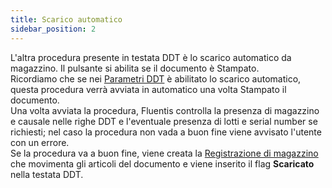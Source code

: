```yaml
---
title: Scarico automatico
sidebar_position: 2
---
```


L'altra procedura presente in testata DDT è lo scarico automatico da magazzino. Il pulsante si abilita se il documento è Stampato.      
Ricordiamo che se nei [Parametri DDT](/docs/configurations/parameters/sales/dn-parameters) è abilitato lo scarico automatico, questa procedura verrà avviata in automatico una volta Stampato il documento.      
Una volta avviata la procedura, Fluentis controlla la presenza di magazzino e causale nelle righe DDT e l'eventuale presenza di lotti e serial number se richiesti; nel caso la procedura non vada a buon fine viene avvisato l'utente con un errore.      
Se la procedura va a buon fine, viene creata la [Registrazione di magazzino](/docs/logistics/warehouse/stock-records/record) che movimenta gli articoli del documento e viene inserito il flag **Scaricato** nella testata DDT.      
